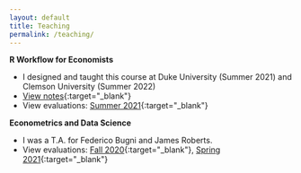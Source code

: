 ```yaml
---
layout: default
title: Teaching
permalink: /teaching/
---
```


**R Workflow for Economists**

* I designed and taught this course at Duke University (Summer 2021) and Clemson University (Summer 2022)
* [View notes](https://github.com/aziff/R-Workflow-for-Economists){:target="_blank"}
* View evaluations: [Summer 2021](https://www.dropbox.com/s/f8fystdpnxc6don/Ziff_Anna_Econ%20890.pdf?dl=0){:target="_blank"}


**Econometrics and Data Science**

* I was a T.A. for Federico Bugni and James Roberts.
* View evaluations: [Fall 2020](https://www.dropbox.com/s/kzoov8nko2mhg5t/Ziff_Anna_Econ%20104.pdf?dl=0){:target="_blank"}, [Spring 2021](https://www.dropbox.com/s/kjijwsarvrrdj5s/Ziff_Anna_Econ%20204.pdf?dl=0){:target="_blank"}


